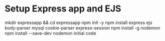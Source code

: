 # Setup Express app and EJS
mkdir expressapp && cd expressapp
npm init -y
npm install express ejs body-parser mysql cookie-parser express-session
npm install -g nodemon
npm install --save-dev nodemon
initial code
